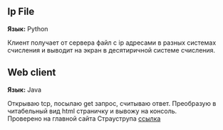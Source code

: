## Ip File
**Язык:** Python  

Клиент получает от сервера файл с ip адресами в разных системах счисления и выводит на экран в десятиричной системе счисления.

## Web client
**Язык:** Java  

Открываю tcp, посылаю get запрос, считываю ответ. Преобразую в читабельный вид html страничку и вывожу на консоль.  
Проверено на главной сайта Страуструпа [ссылка](http://www.stroustrup.com/ "сайта Страуструпа")
